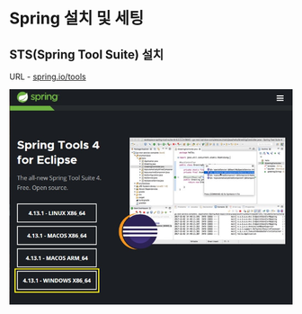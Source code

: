 Spring 설치 및 세팅
===
STS(Spring Tool Suite) 설치
---
URL - [spring.io/tools](https://spring.io/tools)

<img src="../img/22_03_07/STSInstallSite.jpg">

